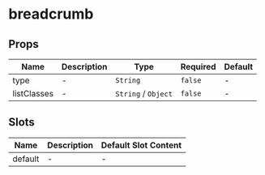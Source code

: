 # breadcrumb

## Props

<!-- @vuese:breadcrumb:props:start -->
|Name|Description|Type|Required|Default|
|---|---|---|---|---|
|type|-|`String`|`false`|-|
|listClasses|-|`String` /  `Object`|`false`|-|

<!-- @vuese:breadcrumb:props:end -->


## Slots

<!-- @vuese:breadcrumb:slots:start -->
|Name|Description|Default Slot Content|
|---|---|---|
|default|-|-|

<!-- @vuese:breadcrumb:slots:end -->


